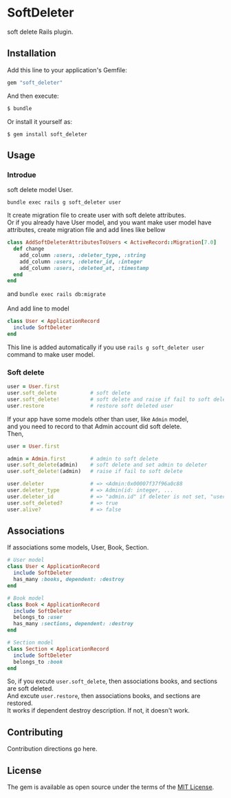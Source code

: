 # SoftDeleter
soft delete Rails plugin.

## Installation
Add this line to your application's Gemfile:

```ruby
gem "soft_deleter"
```

And then execute:
```bash
$ bundle
```

Or install it yourself as:
```
$ gem install soft_deleter
```

## Usage
### Introdue
soft delete model User.
```
bundle exec rails g soft_deleter user
```
It create migration file to create user with soft delete attributes.<br/>
Or if you already have User model, and you want make user model have attributes,
create migration file and add lines like bellow
```ruby
class AddSoftDeleterAttributesToUsers < ActiveRecord::Migration[7.0]
  def change
    add_column :users, :deleter_type, :string
    add_column :users, :deleter_id, :integer
    add_column :users, :deleted_at, :timestamp
  end
end
```
and `bundle exec rails db:migrate`<br />
<br />
And add line to model
```ruby
class User < ApplicationRecord
  include SoftDeleter
end
```
This line is added automatically if you use `rails g soft_deleter user` command to make user model.

### Soft delete
```ruby
user = User.first
user.soft_delete           # soft delete
user.soft_delete!          # soft delete and raise if fail to soft delete
user.restore               # restore soft deleted user
```
If your app have some models other than user, like `Admin` model,<br />
and you need to record to that Admin account did soft delete.<br />
Then,
```ruby
user = User.first

admin = Admin.first        # admin to soft delete
user.soft_delete(admin)    # soft delete and set admin to deleter
user.soft_delete!(admin)   # raise if fail to soft delete

user.deleter               # => <Admin:0x00007f37f96a0c88
user.deleter_type          # => Admin(id: integer, ...
user.deleter_id            # => "admin.id" if deleter is not set, "user.id"
user.soft_deleted?         # => true
user.alive?                # => false
```

## Associations
If associations some models, User, Book, Section.
```ruby
# User model
class User < ApplicationRecord
  include SoftDeleter
  has_many :books, dependent: :destroy
end

# Book model
class Book < ApplicationRecord
  include SoftDeleter
  belongs_to :user
  has_many :sections, dependent: :destroy
end

# Section model
class Section < ApplicationRecord
  include SoftDeleter
  belongs_to :book
end
```
So, if you excute `user.soft_delete`, then associations books, and sections are soft deleted.<br />
And excute `user.restore`, then associations books, and sections are restored.<br />
It works if dependent destroy description. If not, it doesn't work.


## Contributing
Contribution directions go here.

## License
The gem is available as open source under the terms of the [MIT License](https://opensource.org/licenses/MIT).
